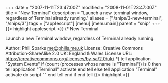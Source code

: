 +++
date = "2007-11-11T23:47:00Z"
modified = "2008-11-01T23:47:00Z"
title = "New Terminal"
description = "Launch a new terminal window, regardless of Terminal already running."
aliases = ["/snips/3-new-terminal", "/snips/3"]
tags = ["applescript"]
[menu]
  [menu.main]
    parent = "snip"
+++
{{< highlight applescript >}}
(*
New Terminal

Launch a new Terminal window, regardless of Terminal already running.

Author: Phill Sparks <me@phills.me.uk>
License: Creative Commons Attribution-ShareAlike 2.0 UK: England & Wales
License URL: https://creativecommons.org/licenses/by-sa/2.0/uk/
*)
tell application "System Events"
    if (count (processes whose name is "Terminal")) is 0 then
        tell application "Terminal"
            activate
        end tell
    else
        tell application "Terminal"
            activate
            do script ""
        end tell
    end if
end tell
{{< /highlight >}}
